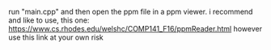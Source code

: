 run "main.cpp" and then open the ppm file in a ppm viewer.
i recommend and like to use, this one: https://www.cs.rhodes.edu/welshc/COMP141_F16/ppmReader.html
however use this link at your own risk
